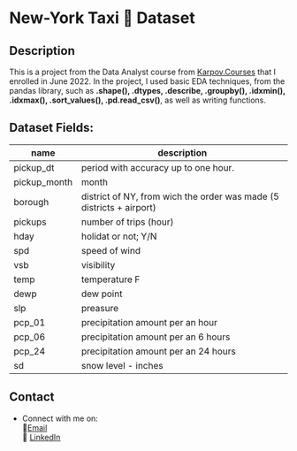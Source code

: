 # New-York Taxi 🚖 Dataset

## Description

This is a project from the Data Analyst course from [Karpov.Courses](https://external.ink?to=/https://karpov.courses/analytics) that I enrolled in June 2022. In the project, I used basic EDA techniques, from the pandas library, such as **.shape(), .dtypes, .describe, .groupby(), .idxmin(), .idxmax(), .sort\_values(), .pd.read\_csv()**, as well as writing functions.

## Dataset Fields:

| name | description |
| ---- | ----------- |
| pickup\_dt | period with accuracy up to one hour. |
| pickup\_month | month |
| borough | district of NY, from wich the order was made (5 districts + airport) |
| pickups | number of trips (hour) |
| hday | holidat or not; Y/N |
| spd | speed of wind |
| vsb | visibility |
| temp | temperature F |
| dewp | dew point |
| slp | preasure |
| pcp\_01 | precipitation amount per an hour |
| pcp\_06 | precipitation amount per an 6 hours |
| pcp\_24 | precipitation amount per an 24 hours |
| sd | snow level - inches |

## Contact

* Connect with me on:   
    📜[Email](mailto:alexey.golovin@gmail.com)   
    🏦 <a href="https://www.linkedin.com/in/alexey-golovin/">LinkedIn</a>   